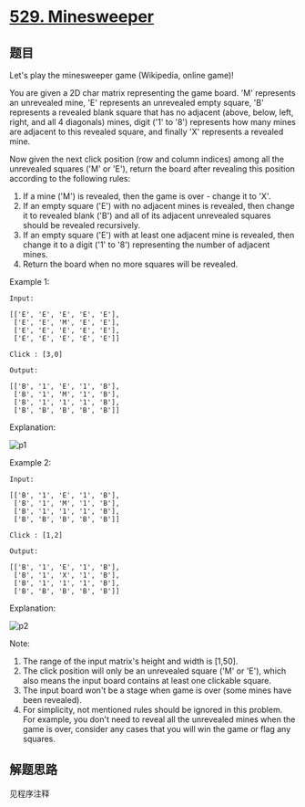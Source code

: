 # [529. Minesweeper](https://leetcode-cn.com/problems/minesweeper/)

## 题目

Let's play the minesweeper game (Wikipedia, online game)!

You are given a 2D char matrix representing the game board. 'M' represents an unrevealed mine, 'E' represents an unrevealed empty square, 'B' represents a revealed blank square that has no adjacent (above, below, left, right, and all 4 diagonals) mines, digit ('1' to '8') represents how many mines are adjacent to this revealed square, and finally 'X' represents a revealed mine.

Now given the next click position (row and column indices) among all the unrevealed squares ('M' or 'E'), return the board after revealing this position according to the following rules:

1. If a mine ('M') is revealed, then the game is over - change it to 'X'.
1. If an empty square ('E') with no adjacent mines is revealed, then change it to revealed blank ('B') and all of its adjacent unrevealed squares should be revealed recursively.
1. If an empty square ('E') with at least one adjacent mine is revealed, then change it to a digit ('1' to '8') representing the number of adjacent mines.
1. Return the board when no more squares will be revealed.

Example 1:

```text
Input:

[['E', 'E', 'E', 'E', 'E'],
 ['E', 'E', 'M', 'E', 'E'],
 ['E', 'E', 'E', 'E', 'E'],
 ['E', 'E', 'E', 'E', 'E']]

Click : [3,0]

Output:

[['B', '1', 'E', '1', 'B'],
 ['B', '1', 'M', '1', 'B'],
 ['B', '1', '1', '1', 'B'],
 ['B', 'B', 'B', 'B', 'B']]
```

Explanation:

![p1](https://leetcode-cn.com/static/images/problemset/minesweeper_example_1.png)

Example 2:

```text
Input:

[['B', '1', 'E', '1', 'B'],
 ['B', '1', 'M', '1', 'B'],
 ['B', '1', '1', '1', 'B'],
 ['B', 'B', 'B', 'B', 'B']]

Click : [1,2]

Output:

[['B', '1', 'E', '1', 'B'],
 ['B', '1', 'X', '1', 'B'],
 ['B', '1', '1', '1', 'B'],
 ['B', 'B', 'B', 'B', 'B']]
```

Explanation:

![p2](https://leetcode-cn.com/static/images/problemset/minesweeper_example_2.png)

Note:

1. The range of the input matrix's height and width is [1,50].
1. The click position will only be an unrevealed square ('M' or 'E'), which also means the input board contains at least one clickable square.
1. The input board won't be a stage when game is over (some mines have been revealed).
1. For simplicity, not mentioned rules should be ignored in this problem. For example, you don't need to reveal all the unrevealed mines when the game is over, consider any cases that you will win the game or flag any squares.

## 解题思路

见程序注释
